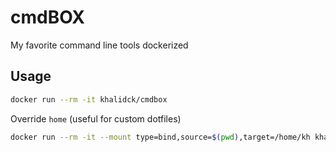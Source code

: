 # cmdBOX

My favorite command line tools dockerized 

## Usage

```sh
docker run --rm -it khalidck/cmdbox
```

Override `home` (useful for custom dotfiles)

```sh
docker run --rm -it --mount type=bind,source=$(pwd),target=/home/kh khalidck/cmdbox
```
